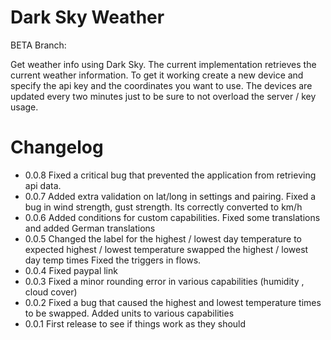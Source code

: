 # Dark Sky Weather

BETA Branch: 

Get weather info using Dark Sky. The current implementation retrieves the current weather information. To get it working
create a new device and specify the api key and the coordinates you want to use. The devices are updated every two minutes just to be sure
to not overload the server / key usage.


# Changelog

* 0.0.8 Fixed a critical bug that prevented the application from retrieving api data.
* 0.0.7 Added extra validation on lat/long in settings and pairing. Fixed a bug in wind strength, gust strength. Its correctly converted to km/h
* 0.0.6 Added conditions for custom capabilities. Fixed some translations and added German translations
* 0.0.5 Changed the label for the highest / lowest day temperature to expected highest / lowest temperature
        swapped the highest / lowest day temp times
        Fixed the triggers in flows.
* 0.0.4 Fixed paypal link
* 0.0.3 Fixed a minor rounding error in various capabilities (humidity , cloud cover)
* 0.0.2 Fixed a bug that caused the highest and lowest temperature times to be swapped. Added units to various capabilities
* 0.0.1 First release to see if things work as they should
